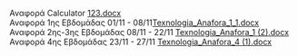 Αναφορά Calculator [123.docx](https://github.com/XGkara/Tex_Logismikou/files/13284406/123.docx)
<br> Αναφορά 1ης Εβδομάδας 01/11 - 08/11[Texnologia_Anafora_1_1.docx](https://github.com/XGkara/Tex_Logismikou/files/13289621/Texnologia_Anafora_1_1.docx)
<br> Αναφορά 2ης-3ης Εβδομάδας 08/11 - 22/11 [Texnologia_Anafora_1 (2).docx](https://github.com/XGkara/Tex_Logismikou/files/13431975/Texnologia_Anafora_1.2.docx)
<br> Αναφορά 4ης Εβδομάδας 23/11 - 27/11 [Texnologia_Anafora_4 (1).docx](https://github.com/XGkara/Tex_Logismikou/files/13539836/Texnologia_Anafora_4.1.docx)
